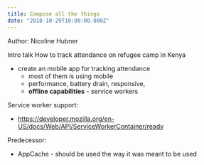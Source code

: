 ```yaml
---
title: Compose all the things
date: "2018-10-29T10:00:00.000Z"
---
```


Author: Nicoline Hubner

Intro talk
How to track attendance on refugee camp in Kenya
* create an mobile app for tracking attendance
    * most of them is using mobile
    * performance, battery drain, responsive, 
    * **offline capabilities** - service workers

Service worker support:
*  https://developer.mozilla.org/en-US/docs/Web/API/ServiceWorkerContainer/ready

Predecessor:
* AppCache - should be used the way it was meant to be used

